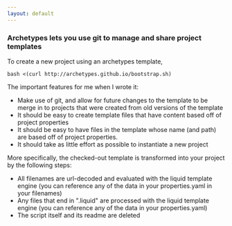 ```yaml
---
layout: default
---
```


### Archetypes lets you use git to manage and share project templates

To create a new project using an archetypes template, 

```
bash <(curl http://archetypes.github.io/bootstrap.sh)
```

The important features for me when I wrote it:

* Make use of git, and allow for future changes to the template to be merge in to projects that were created from old versions of the template
* It should be easy to create template files that have content based off of project properties
* It should be easy to have files in the template whose name (and path) are based off of project properties.
* It should take as little effort as possible to instantiate a new project

More specifically, the checked-out template is transformed into your project by the following steps:

* All filenames are url-decoded and evaluated with the liquid template engine (you can reference any of the data in your properties.yaml in your filenames)
* Any files that end in ".liquid" are processed with the liquid template engine (you can reference any of the data in your properties.yaml)
* The script itself and its readme are deleted
